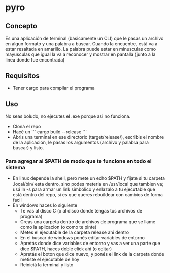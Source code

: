# pyro

## Concepto
Es una aplicación de terminal (basicamente un CLI) que le pasas un archivo en algun formato y una palabra a buscar. Cuando la encuentre, está va a estar resaltada en amarillo. La palabra puede estar en minusculas como mayusculas que igual la va a reconocer y mostrar en pantalla (junto a la linea donde fue encontrada)

## Requisitos
- Tener cargo para compilar el programa

## Uso
No seas boludo, no ejecutes el .exe porque asi no funciona.
- Cloná el repo
- Hacé un 
´´´
cargo build --release
´´´
- Abris una terminal en ese directorio (target/release/), escribis el nombre de la aplicación, le pasas los argumentos (archivo y palabra para buscar) y listo.
### Para agregar al $PATH de modo que te funcione en todo el sistema
- En linux depende la shell, pero mete un echo $PATH y fijate si tu carpeta .local/bin/ esta dentro, sino podes meterla en /usr/local que tambien va; usá ln -s para armar un link simbólico y enlazalo a tu ejecutable que está dentro del repo, si es que queres rebuildear con cambios de forma facil
- En windows haces lo siguiente
   - Te vas al disco C (o al disco donde tengas tus archivos de programa)
   - Creas una carpeta dentro de archivos de programa que se llame como la aplicacion (o como te pinte)
   - Metes el ejecutable de la carpeta release ahi dentro
   - En el buscar de windows ponés editar variables de entorno
   - Apretás donde dice variables de entorno y vas a ver una parte que dice $PATH, haces doble click ahi (o editar)
   - Apretás el boton que dice nuevo, y ponés el link de la carpeta donde metiste el ejecutable de hoy
   - Reiniciá la terminal y listo
